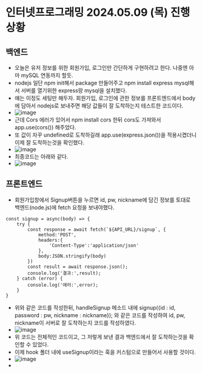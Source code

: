 # 인터넷프로그래밍 2024.05.09 (목) 진행상황
## 백엔드
- 오늘은 유저 정보를 위한 회원가입, 로그인만 간단하게 구현하려고 한다. 나중엔 아마 mySQL 연동까지 할듯.
- nodejs 일단 npm init해서 package 만들어주고 npm install express mysql해서 서버를 열기위한 express랑 mysql을 설치했다.
- 얘는 이정도 세팅만 해두자. 회원가입, 로그인에 관한 정보를 프론트엔드에서 body에 담아서 nodejs로 보내주면 해당 값들이 잘 도착하는지 테스트한 코드이다.
- ![image](https://github.com/ChaeDoll/TIL/assets/108540812/beb80cc1-ecc7-47f9-b0cb-2f30a935db63)
- 근데 Cors 에러가 있어서 npm install cors 한뒤 cors도 가져와서 app.use(cors()) 해주었다.
- 또 값이 자꾸 undefined로 도착하길래 app.use(express.json())을 적용시켰더니 이제 잘 도착하는것을 확인했다.
- ![image](https://github.com/ChaeDoll/TIL/assets/108540812/24353966-b92d-4643-899a-aebdea6fb3ce)
- 최종코드는 아래와 같다.
- ![image](https://github.com/ChaeDoll/TIL/assets/108540812/dc162fa7-38d2-4185-8e0e-cac0d98a24d6)

## 프론트엔드
- 회원가입창에서 Signup버튼을 누르면 id, pw, nickname에 담긴 정보를 토대로 백엔드(node.js)에 fetch 요청을 보내야했다.
```
const signup = async(body) => {
    try {
        const response = await fetch(`${API_URL}/signup`, {
            method:'POST',
            headers:{
                'Content-Type':'application/json'
            },
            body:JSON.stringify(body)
        })
        const result = await response.json();
        console.log('결과:',result);
    } catch (error) {
        console.log('에러:',error);
    }
}
```
- 위와 같은 코드를 작성한뒤, handleSignup 메소드 내에 signup({id : id, password : pw, nickname : nickname}); 와 같은 코드를 작성하여 id, pw, nickname이 서버로 잘 도착하는지 코드를 작성하였다.
- ![image](https://github.com/ChaeDoll/TIL/assets/108540812/ef8068ed-5a68-4fcb-8ecd-dd0db47a43ee)
- 위 코드는 전체적인 코드이고, 그 저렇게 보낸 결과 백엔드에서 잘 도착하는것을 확인할 수 있었다.
- 이제 hook 폴더 내에 useSignup이라는 훅을 커스텀으로 만들어서 사용할 것이다.
- ![image](https://github.com/ChaeDoll/TIL/assets/108540812/ab4204dc-ceb9-48d3-99d2-2c3f9c9c13db)
- 
